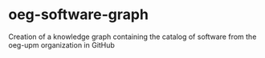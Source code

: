 # oeg-software-graph
Creation of a knowledge graph containing the catalog of software from the oeg-upm organization in GitHub
